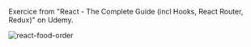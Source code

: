 Exercice from "React - The Complete Guide (incl Hooks, React Router, Redux)" on Udemy.

![react-food-order](https://user-images.githubusercontent.com/86634734/136152715-53ce11dc-074a-4ac8-a8dd-ce0151956eb7.png)
